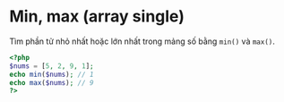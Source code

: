 # Min, max (array single)

Tìm phần tử nhỏ nhất hoặc lớn nhất trong mảng số bằng `min()` và `max()`.

```php
<?php
$nums = [5, 2, 9, 1];
echo min($nums); // 1
echo max($nums); // 9
?>
```
